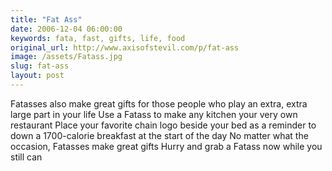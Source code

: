 ```yaml
---
title: "Fat Ass"
date: 2006-12-04 06:00:00
keywords: fata, fast, gifts, life, food
original_url: http://www.axisofstevil.com/p/fat-ass
image: /assets/Fatass.jpg
slug: fat-ass
layout: post
---
```


Fatasses also make great gifts for those people who play an extra, extra large part in your life Use a Fatass to make any kitchen your very own restaurant Place your favorite chain logo beside your bed as a reminder to down a 1700-calorie breakfast at the start of the day No matter what the occasion, Fatasses make great gifts Hurry and grab a Fatass now while you still can

